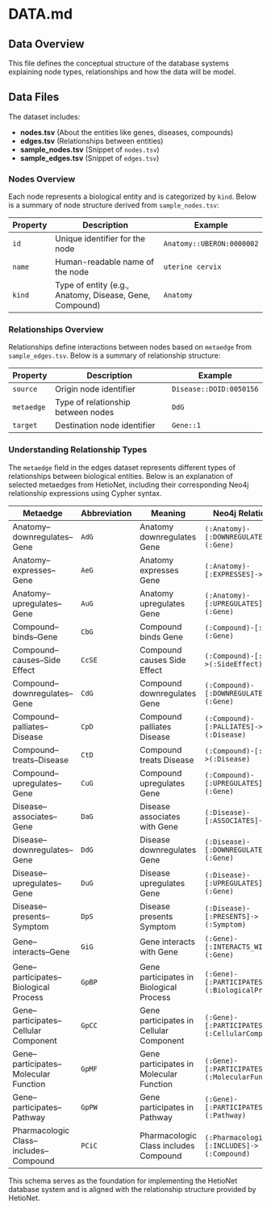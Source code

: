 # DATA.md

## **Data Overview**
This file defines the conceptual structure of the database systems explaining node types, relationships and how the data will be model. 

## Data Files
The dataset includes:
- **nodes.tsv** (About the entities like genes, diseases, compounds)
- **edges.tsv** (Relationships between entities)
- **sample_nodes.tsv** (Snippet of `nodes.tsv`)
- **sample_edges.tsv** (Snippet of `edges.tsv`)

### **Nodes Overview**
Each node represents a biological entity and is categorized by `kind`. Below is a summary of node structure derived from `sample_nodes.tsv`:

| **Property** | **Description** | **Example** |
|-------------|----------------|-------------|
| `id`        | Unique identifier for the node | `Anatomy::UBERON:0000002` |
| `name`      | Human-readable name of the node | `uterine cervix` |
| `kind`      | Type of entity (e.g., Anatomy, Disease, Gene, Compound) | `Anatomy` |

### **Relationships Overview**
Relationships define interactions between nodes based on `metaedge` from `sample_edges.tsv`. Below is a summary of relationship structure:

| **Property**  | **Description**  | **Example**  |
|--------------|----------------|-------------|
| `source`    | Origin node identifier | `Disease::DOID:0050156` |
| `metaedge`  | Type of relationship between nodes | `DdG` |
| `target`    | Destination node identifier | `Gene::1` |

### **Understanding Relationship Types**
The `metaedge` field in the edges dataset represents different types of relationships between biological entities. Below is an explanation of selected metaedges from HetioNet, including their corresponding Neo4j relationship expressions using Cypher syntax.

| **Metaedge** | **Abbreviation** | **Meaning** | **Neo4j Relationship** |
|-------------|----------------|------------|------------------------|
| Anatomy–downregulates–Gene | `AdG` | Anatomy downregulates Gene | `(:Anatomy)-[:DOWNREGULATES]->(:Gene)` |
| Anatomy–expresses–Gene | `AeG` | Anatomy expresses Gene | `(:Anatomy)-[:EXPRESSES]->(:Gene)` |
| Anatomy–upregulates–Gene | `AuG` | Anatomy upregulates Gene | `(:Anatomy)-[:UPREGULATES]->(:Gene)`| 
| Compound–binds–Gene | `CbG` | Compound binds Gene | `(:Compound)-[:BINDS]->(:Gene)` |
| Compound–causes–Side Effect | `CcSE` | Compound causes Side Effect | `(:Compound)-[:CAUSES]->(:SideEffect)` |
| Compound–downregulates–Gene | `CdG` | Compound downregulates Gene | `(:Compound)-[:DOWNREGULATES]->(:Gene)` |
| Compound–palliates–Disease | `CpD` | Compound palliates Disease | `(:Compound)-[:PALLIATES]->(:Disease)` |
| Compound–treats–Disease | `CtD` | Compound treats Disease | `(:Compound)-[:TREATS]->(:Disease)` |
| Compound–upregulates–Gene | `CuG` | Compound upregulates Gene | `(:Compound)-[:UPREGULATES]->(:Gene)` |
| Disease–associates–Gene | `DaG` | Disease associates with Gene | `(:Disease)-[:ASSOCIATES]->(:Gene)` |
| Disease–downregulates–Gene | `DdG` | Disease downregulates Gene | `(:Disease)-[:DOWNREGULATES]->(:Gene)` |
| Disease–upregulates–Gene | `DuG` | Disease upregulates Gene | `(:Disease)-[:UPREGULATES]->(:Gene)` |
| Disease–presents–Symptom | `DpS` | Disease presents Symptom | `(:Disease)-[:PRESENTS]->(:Symptom)` |
| Gene–interacts–Gene | `GiG` | Gene interacts with Gene | `(:Gene)-[:INTERACTS_WITH]->(:Gene)` |
| Gene–participates–Biological Process | `GpBP` | Gene participates in Biological Process | `(:Gene)-[:PARTICIPATES_IN]->(:BiologicalProcess)` |
| Gene–participates–Cellular Component | `GpCC` | Gene participates in Cellular Component | `(:Gene)-[:PARTICIPATES_IN]->(:CellularComponent)` |
| Gene–participates–Molecular Function | `GpMF` | Gene participates in Molecular Function | `(:Gene)-[:PARTICIPATES_IN]->(:MolecularFunction)` |
| Gene–participates–Pathway | `GpPW` | Gene participates in Pathway | `(:Gene)-[:PARTICIPATES_IN]->(:Pathway)` |
| Pharmacologic Class–includes–Compound | `PCiC` | Pharmacologic Class includes Compound | `(:PharmacologicClass)-[:INCLUDES]->(:Compound)` |


This schema serves as the foundation for implementing the HetioNet database system and is aligned with the relationship structure provided by HetioNet.
